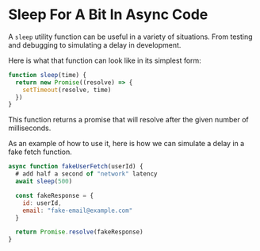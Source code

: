 # Sleep For A Bit In Async Code

A `sleep` utility function can be useful in a variety of situations. From
testing and debugging to simulating a delay in development.

Here is what that function can look like in its simplest form:

```javascript
function sleep(time) {
  return new Promise((resolve) => {
    setTimeout(resolve, time)
  })
}
```

This function returns a promise that will resolve after the given number of
milliseconds.

As an example of how to use it, here is how we can simulate a delay in a fake
fetch function.

```javascript
async function fakeUserFetch(userId) {
  # add half a second of "network" latency
  await sleep(500)

  const fakeResponse = {
    id: userId,
    email: "fake-email@example.com"
  }

  return Promise.resolve(fakeResponse)
}
```
